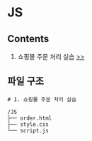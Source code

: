 # JS

## Contents
1. 쇼핑몰 주문 처리 실습 [>>](https://github.com/yshghid/Resume/blob/main/Experience/SKALA/Practice/JS/js1.md) 


## 파일 구조

```plain text
# 1. 쇼핑몰 주문 처리 실습

/JS
├── order.html
├── style.css
└── script.js
```


